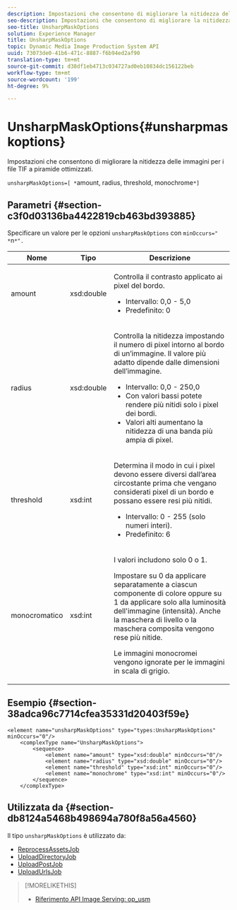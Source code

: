 ```yaml
---
description: Impostazioni che consentono di migliorare la nitidezza delle immagini per i file TIF a piramide ottimizzati.
seo-description: Impostazioni che consentono di migliorare la nitidezza delle immagini per i file TIF a piramide ottimizzati.
seo-title: UnsharpMaskOptions
solution: Experience Manager
title: UnsharpMaskOptions
topic: Dynamic Media Image Production System API
uuid: 73073de0-41b6-471c-8887-f6b94ed2af90
translation-type: tm+mt
source-git-commit: d38df1eb4713c034727ad0eb10834dc156122beb
workflow-type: tm+mt
source-wordcount: '199'
ht-degree: 9%

---
```



# UnsharpMaskOptions{#unsharpmaskoptions}

Impostazioni che consentono di migliorare la nitidezza delle immagini per i file TIF a piramide ottimizzati.

`unsharpMaskOptions=[ *`amount, radius, threshold, monochrome`*]`

## Parametri {#section-c3f0d03136ba4422819cb463bd393885}

Specificare un valore per le opzioni `unsharpMaskOptions` con `minOccurs=" *`n`*".`

<table id="table_D1392963C5694969A9D546F82DB6F45C">
 <thead>
  <tr>
   <th colname="col1" class="entry"> Nome </th>
   <th colname="col2" class="entry"> Tipo </th>
   <th colname="col3" class="entry"> Descrizione </th>
  </tr>
 </thead>
 <tbody>
  <tr>
   <td colname="col1"><span class="codeph"><span class="varname"> amount</span></span></td>
   <td colname="col2"><span class="codeph"> xsd:double</span></td>
   <td colname="col3"><p>Controlla il contrasto applicato ai pixel del bordo. 
     <ul id="ul_7AA17E354EE64BC4A5BEAE853FF17191">
      <li id="li_42FB21C7ED884E1DB03274130B8DCB10">Intervallo: 0,0 - 5,0 </li>
      <li id="li_E980CAA1A9C54D60A121F21C964820FF">Predefinito: 0 </li>
     </ul></p></td>
  </tr>
  <tr>
   <td colname="col1"><span class="codeph"><span class="varname"> radius</span></span></td>
   <td colname="col2"><span class="codeph"> xsd:double</span></td>
   <td colname="col3"><p>Controlla la nitidezza impostando il numero di pixel intorno al bordo di un’immagine. Il valore più adatto dipende dalle dimensioni dell’immagine. 
     <ul id="ul_D4391CD407DE4B48AF4523EBD85D0D40">
      <li id="li_8AEF11A489484EFD91416F8A03C4DB25">Intervallo: 0,0 - 250,0 </li>
      <li id="li_9F1D1B52AFBA46B8BDCDF99A21140002">Con valori bassi potete rendere più nitidi solo i pixel dei bordi. </li>
      <li id="li_7D9FD8AA4899404283D7AB596364A4AF">Valori alti aumentano la nitidezza di una banda più ampia di pixel. </li>
     </ul></p></td>
  </tr>
  <tr>
   <td colname="col1"><span class="codeph"><span class="varname"> threshold</span></span></td>
   <td colname="col2"><span class="codeph"> xsd:int</span></td>
   <td colname="col3"><p>Determina il modo in cui i pixel devono essere diversi dall’area circostante prima che vengano considerati pixel di un bordo e possano essere resi più nitidi. 
     <ul id="ul_117E556E3ECF42CC878DD80D338D19CA">
      <li id="li_CFEE76DB78BF437E8463C9089486F8A6">Intervallo: 0 - 255 (solo numeri interi). </li>
      <li id="li_77113DC2698A4D48B11288718766E6A2">Predefinito: 6 </li>
     </ul></p></td>
  </tr>
  <tr>
   <td colname="col1"><span class="codeph"><span class="varname"> monocromatico</span></span></td>
   <td colname="col2"><span class="codeph"> xsd:int</span></td>
   <td colname="col3"><p>I valori includono solo <span class="codeph"> 0</span> o <span class="codeph"> 1</span>. </p><p>Impostare su <span class="codeph"> 0</span> da applicare separatamente a ciascun componente di colore oppure su <span class="codeph"> 1</span> da applicare solo alla luminosità dell'immagine (intensità). Anche la maschera di livello o la maschera composita vengono rese più nitide. </p><p><span class="codeph"><span class="varname"> Le immagini </span></span> monocromei vengono ignorate per le immagini in scala di grigio. </p></td>
  </tr>
 </tbody>
</table>

## Esempio {#section-38adca96c7714cfea35331d20403f59e}

```
<element name="unsharpMaskOptions" type="types:UnsharpMaskOptions" minOccurs="0"/>
    <complexType name="UnsharpMaskOptions">
        <sequence>
            <element name="amount" type="xsd:double" minOccurs="0"/>
            <element name="radius" type="xsd:double" minOccurs="0"/>
            <element name="threshold" type="xsd:int" minOccurs="0"/>
            <element name="monochrome" type="xsd:int" minOccurs="0"/>        
        </sequence>
    </complexType>
```

## Utilizzata da {#section-db8124a5468b498694a780f8a56a4560}

Il tipo `unsharpMaskOptions` è utilizzato da:

* [ReprocessAssetsJob](../../types/c-data-types/r-reprocess-assets-job.md#reference-a303f7832ae44fdab1dca7cc8bef3fa3)
* [UploadDirectoryJob](../../types/c-data-types/r-upload-directory-job.md#reference-e707ebf53b074c49ad983d1886e0bbb6)
* [UploadPostJob](../../types/c-data-types/r-upload-post-job.md#reference-bca2339b593f4637a687c33937215ef4)
* [UploadUrlsJob](../../types/c-data-types/r-upload-urls-job.md#reference-8e9bc895268c4321b233dbeadc990398)

>[!MORELIKETHIS]
>
>* [Riferimento API Image Serving: op_usm](https://experienceleague.adobe.com/docs/dynamic-media-developer-resources/image-serving-api/image-serving-api/http-protocol-reference/command-reference/r-op-usm.html)


